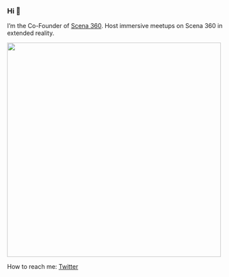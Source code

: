 ### Hi 👋

I’m the Co-Founder of [Scena 360](https://links.scena360.com/ZIm0cg). Host immersive meetups on Scena 360 in extended reality.

<img src="https://www.app.scena360.com/images/scena-welcome.png?2f66268" width="500" />

How to reach me: [Twitter](https://twitter.com/djoksimo)


